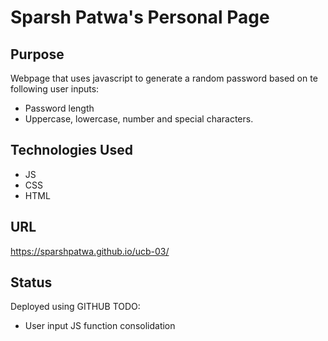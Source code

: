 # **Sparsh Patwa's Personal Page**

## **Purpose**
Webpage that uses javascript to generate a random password based on te following user inputs:
* Password length
* Uppercase, lowercase, number and special characters.


## **Technologies Used**
* JS
* CSS
* HTML

## **URL**
https://sparshpatwa.github.io/ucb-03/

## **Status**
Deployed using GITHUB
TODO:
* User input JS function consolidation
